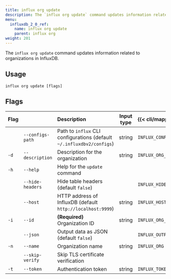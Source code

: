 ```yaml
---
title: influx org update
description: The `influx org update` command updates information related to organizations in InfluxDB.
menu:
  influxdb_2_0_ref:
    name: influx org update
    parent: influx org
weight: 201
---
```


The `influx org update` command updates information related to organizations in InfluxDB.

## Usage
```
influx org update [flags]
```

## Flags
| Flag |                  | Description                                                           | Input type | {{< cli/mapped >}}       |
|:---- |:---              |:-----------                                                           |:----------:|:------------------       |
|      | `--configs-path` | Path to `influx` CLI configurations (default `~/.influxdbv2/configs`) | string     |`INFLUX_CONFIGS_PATH`     |
| `-d` | `--description`  | Description for the organization                                      | string     | `INFLUX_ORG_DESCRIPTION` |
| `-h` | `--help`         | Help for the `update` command                                         |            |                          |
|      | `--hide-headers` | Hide table headers (default `false`)                                  |            | `INFLUX_HIDE_HEADERS`    |
|      | `--host`         | HTTP address of InfluxDB (default `http://localhost:9999`)            | string     | `INFLUX_HOST`            |
| `-i` | `--id`           | **(Required)** Organization ID                                        | string     | `INFLUX_ORG_ID`          |
|      | `--json`         | Output data as JSON (default `false`)                                 |            | `INFLUX_OUTPUT_JSON`     |
| `-n` | `--name`         | Organization name                                                     | string     | `INFLUX_ORG`             |
|      | `--skip-verify`  | Skip TLS certificate verification                                     |            |                          |
| `-t` | `--token`        | Authentication token                                                  | string     | `INFLUX_TOKEN`           |
